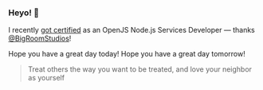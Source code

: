 ### Heyo! 👋

I recently [got certified](https://www.credly.com/badges/dc107cd5-6665-4e41-9cf0-406a25a9813c) as an OpenJS Node.js Services Developer — thanks [@BigRoomStudios](https://github.com/BigRoomStudios)!

Hope you have a great day today!
Hope you have a great day tomorrow!

> Treat others the way you want to be treated, and love your neighbor as yourself
